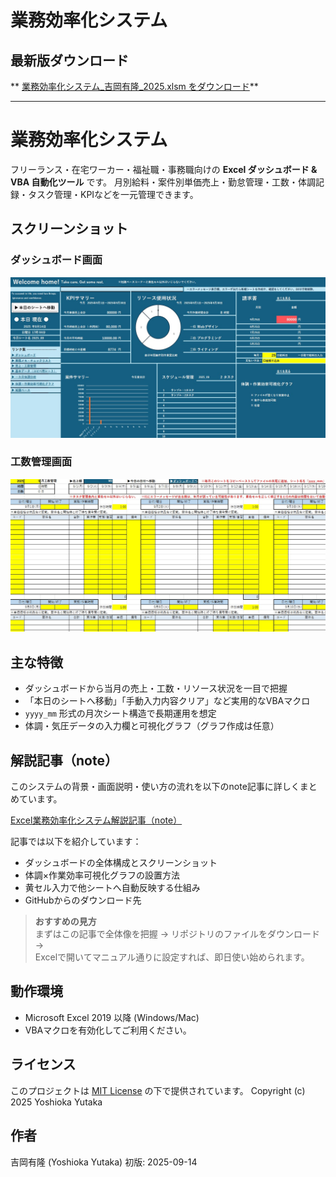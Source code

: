 # 業務効率化システム

## 最新版ダウンロード
** [業務効率化システム_吉岡有隆_2025.xlsm をダウンロード](docs/業務効率化システム_吉岡有隆_2025.xlsm)**  

---

# 業務効率化システム

フリーランス・在宅ワーカー・福祉職・事務職向けの **Excel ダッシュボード & VBA 自動化ツール** です。
月別給料・案件別単価売上・勤怠管理・工数・体調記録・タスク管理・KPIなどを一元管理できます。

## スクリーンショット

### ダッシュボード画面
![ダッシュボード](docs/img/業務効率化システムスクリーンショット_01.jpg)

### 工数管理画面
![工数管理](docs/img/業務効率化システムスクリーンショット_02.jpg)

## 主な特徴
- ダッシュボードから当月の売上・工数・リソース状況を一目で把握
- 「本日のシートへ移動」「手動入力内容クリア」など実用的なVBAマクロ
- `yyyy_mm` 形式の月次シート構造で長期運用を想定
- 体調・気圧データの入力欄と可視化グラフ（グラフ作成は任意）

## 解説記事（note）

このシステムの背景・画面説明・使い方の流れを以下のnote記事に詳しくまとめています。  

[Excel業務効率化システム解説記事（note）](https://note.com/yoshiokayutaka/n/n6f35a4d50945)

記事では以下を紹介しています：

- ダッシュボードの全体構成とスクリーンショット
- 体調×作業効率可視化グラフの設置方法
- 黄セル入力で他シートへ自動反映する仕組み
- GitHubからのダウンロード先

> **おすすめの見方**  
> まずはこの記事で全体像を把握 → リポジトリのファイルをダウンロード →  
> Excelで開いてマニュアル通りに設定すれば、即日使い始められます。

## 動作環境
- Microsoft Excel 2019 以降 (Windows/Mac)
- VBAマクロを有効化してご利用ください。

## ライセンス
このプロジェクトは [MIT License](LICENSE) の下で提供されています。
Copyright (c) 2025 Yoshioka Yutaka

## 作者
吉岡有隆 (Yoshioka Yutaka)
初版: 2025-09-14
